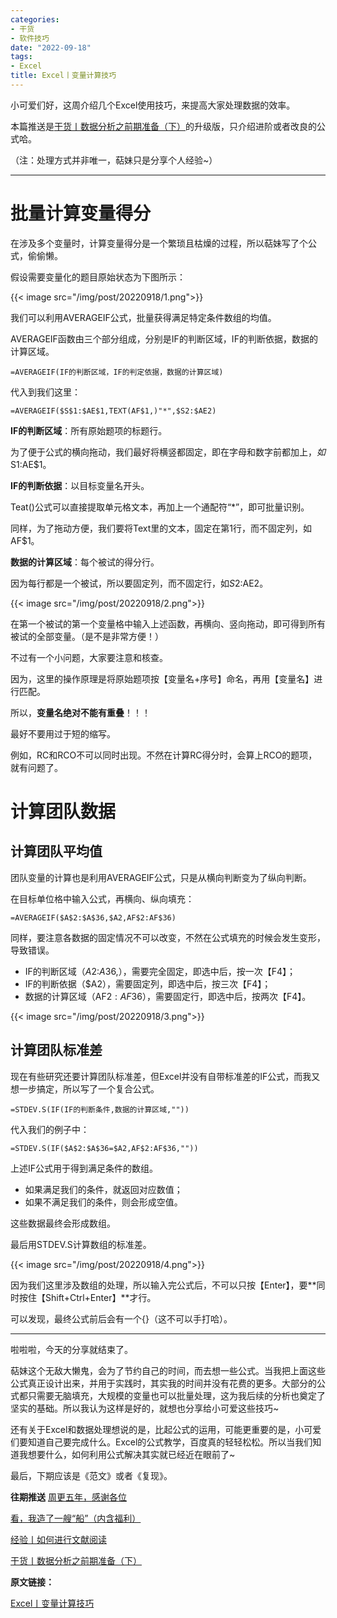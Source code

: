 ```yaml
---
categories:
- 干货
- 软件技巧
date: "2022-09-18"
tags:
- Excel
title: Excel丨变量计算技巧
---
```


小可爱们好，这周介绍几个Excel使用技巧，来提高大家处理数据的效率。

本篇推送是[干货丨数据分析之前期准备（下）](https://mp.weixin.qq.com/s?__biz=MzIwMDk1OTM2OQ==&mid=2247485148&idx=1&sn=aedfd9e2ba36d501385177ab6a5e8d39&chksm=96f4723aa183fb2c072ad141bb91a2e7a4344e2044ca157b692a33966f17ba6163c08c070bcd&scene=21#wechat_redirect)的升级版，只介绍进阶或者改良的公式哈。

（注：处理方式并非唯一，萜妹只是分享个人经验~）

---

# 批量计算变量得分

在涉及多个变量时，计算变量得分是一个繁琐且枯燥的过程，所以萜妹写了个公式，偷偷懒。

假设需要变量化的题目原始状态为下图所示：

{{< image src="/img/post/20220918/1.png">}}

我们可以利用AVERAGEIF公式，批量获得满足特定条件数组的均值。

AVERAGEIF函数由三个部分组成，分别是IF的判断区域，IF的判断依据，数据的计算区域。

```
=AVERAGEIF(IF的判断区域，IF的判定依据，数据的计算区域)
```
代入到我们这里：

```
=AVERAGEIF($S$1:$AE$1,TEXT(AF$1,)"*",$S2:$AE2)
```
**IF的判断区域**：所有原始题项的标题行。

为了便于公式的横向拖动，我们最好将横竖都固定，即在字母和数字前都加上$，如$S$1:$AE$1。

**IF的判断依据**：以目标变量名开头。

Teat()公式可以直接提取单元格文本，再加上一个通配符“*”，即可批量识别。

同样，为了拖动方便，我们要将Text里的文本，固定在第1行，而不固定列，如AF$1。

**数据的计算区域**：每个被试的得分行。

因为每行都是一个被试，所以要固定列，而不固定行，如$S2:$AE2。

{{< image src="/img/post/20220918/2.png">}}

在第一个被试的第一个变量格中输入上述函数，再横向、竖向拖动，即可得到所有被试的全部变量。（是不是非常方便！）

不过有一个小问题，大家要注意和核查。

因为，这里的操作原理是将原始题项按【变量名+序号】命名，再用【变量名】进行匹配。

所以，**变量名绝对不能有重叠**！！！

最好不要用过于短的缩写。

例如，RC和RCO不可以同时出现。不然在计算RC得分时，会算上RCO的题项，就有问题了。

# 计算团队数据

## 计算团队平均值

团队变量的计算也是利用AVERAGEIF公式，只是从横向判断变为了纵向判断。

在目标单位格中输入公式，再横向、纵向填充：

```
=AVERAGEIF($A$2:$A$36,$A2,AF$2:AF$36)
```


同样，要注意各数据的固定情况不可以改变，不然在公式填充的时候会发生变形，导致错误。

- IF的判断区域（$A$2:$A$36,），需要完全固定，即选中后，按一次【F4】；
- IF的判断依据（$A2），需要固定列，即选中后，按三次【F4】；
- 数据的计算区域（AF$2:AF$36），需要固定行，即选中后，按两次【F4】。

{{< image src="/img/post/20220918/3.png">}}

## 计算团队标准差

现在有些研究还要计算团队标准差，但Excel并没有自带标准差的IF公式，而我又想一步搞定，所以写了一个复合公式。

```
=STDEV.S(IF(IF的判断条件,数据的计算区域,""))
```
代入我们的例子中：

```
=STDEV.S(IF($A$2:$A$36=$A2,AF$2:AF$36,""))
```

上述IF公式用于得到满足条件的数组。

- 如果满足我们的条件，就返回对应数值；
- 如果不满足我们的条件，则会形成空值。

这些数据最终会形成数组。

最后用STDEV.S计算数组的标准差。

{{< image src="/img/post/20220918/4.png">}}

因为我们这里涉及数组的处理，所以输入完公式后，不可以只按【Enter】，要**同时按住【Shift+Ctrl+Enter】**才行。

可以发现，最终公式前后会有一个{}（这不可以手打哈）。

---

啦啦啦，今天的分享就结束了。

萜妹这个无敌大懒鬼，会为了节约自己的时间，而去想一些公式。当我把上面这些公式真正设计出来，并用于实践时，其实我的时间并没有花费的更多。大部分的公式都只需要无脑填充，大规模的变量也可以批量处理，这为我后续的分析也奠定了坚实的基础。所以我认为这样是好的，就想也分享给小可爱这些技巧~

还有关于Excel和数据处理想说的是，比起公式的运用，可能更重要的是，小可爱们要知道自己要完成什么。Excel的公式教学，百度真的轻轻松松。所以当我们知道我想要什么，如何利用公式解决其实就已经近在眼前了~

最后，下期应该是《范文》或者《复现》。


**往期推送**
[周更五年，感谢各位](https://mp.weixin.qq.com/s?__biz=MzIwMDk1OTM2OQ==&mid=2247487442&idx=1&sn=18fc3fbb9e24ae2a503a5f132ce51f6c&chksm=96f47b34a183f22210e5deca46463af055b13901f3444b35eadcd296283e5bd589740ddc4abc&token=428852987&lang=zh_CN#rd)

[看，我造了一艘“船”（内含福利）](https://mp.weixin.qq.com/s?__biz=MzIwMDk1OTM2OQ==&mid=2247487466&idx=1&sn=95687a96c0ac852fd956148bb8ca21f6&chksm=96f47b0ca183f21a75118684845a55236536fff12d60f6f11286d82896f679665f0154b2d069&token=428852987&lang=zh_CN#rd)

[经验丨如何进行文献阅读](https://mp.weixin.qq.com/s?__biz=MzIwMDk1OTM2OQ==&mid=2247487355&idx=1&sn=8b7d29da8724e5b54455fbc1bbab0d6c&chksm=96f47b9da183f28b6beabad99e938907dd7a43fa2821bc2543266206acc93cbcdef60664b80c&token=428852987&lang=zh_CN#rd)


[干货丨数据分析之前期准备（下）](https://mp.weixin.qq.com/s?__biz=MzIwMDk1OTM2OQ==&mid=2247485148&idx=1&sn=aedfd9e2ba36d501385177ab6a5e8d39&chksm=96f4723aa183fb2c072ad141bb91a2e7a4344e2044ca157b692a33966f17ba6163c08c070bcd&scene=21#wechat_redirect)

**原文链接：**

[Excel丨变量计算技巧](https://mp.weixin.qq.com/s?__biz=MzIwMDk1OTM2OQ==&mid=2247487513&idx=1&sn=db02c8d2f951d5f6a68ec7baa25878c1&chksm=96f464ffa183ede9d5c51d60f8f4bc237ea5642369162ea682d917546d0ef43670dd8050d3cb&token=173206194&lang=zh_CN#rd)